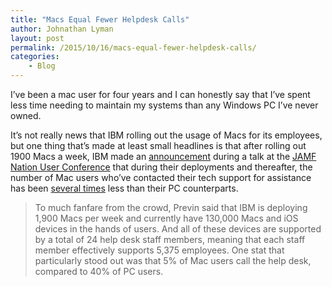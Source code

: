 ```yaml
---
title: "Macs Equal Fewer Helpdesk Calls"
author: Johnathan Lyman
layout: post
permalink: /2015/10/16/macs-equal-fewer-helpdesk-calls/
categories:
    - Blog
---
```


I’ve been a mac user for four years and I can honestly say that I’ve spent less time needing to maintain my systems than any Windows PC I’ve never owned.

It’s not really news that IBM rolling out the usage of Macs for its employees, but one thing that’s made at least small headlines is that after rolling out 1900 Macs a week, IBM made an [announcement](http://www.jamfsoftware.com/blog/mac-ibm-zero-to-30000-in-6-months/) during a talk at the [JAMF Nation User Conference](http://www.jamfsoftware.com/blog/mac-ibm-zero-to-30000-in-6-months/) that during their deployments and thereafter, the number of Mac users who’ve contacted their tech support for assistance has been [several times](http://www.jamfsoftware.com/blog/mac-ibm-zero-to-30000-in-6-months/) less than their PC counterparts.

> To much fanfare from the crowd, Previn said that IBM is deploying 1,900 Macs per week and currently have 130,000 Macs and iOS devices in the hands of users. And all of these devices are supported by a total of 24 help desk staff members, meaning that each staff member effectively supports 5,375 employees. One stat that particularly stood out was that 5% of Mac users call the help desk, compared to 40% of PC users.&nbsp;

